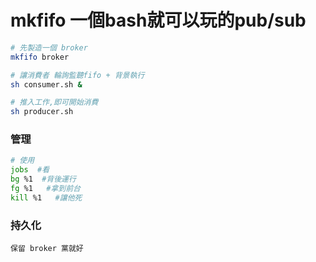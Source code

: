 # mkfifo 一個bash就可以玩的pub/sub

```sh
# 先製造一個 broker
mkfifo broker

# 讓消費者 輪詢監聽fifo + 背景執行
sh consumer.sh &

# 推入工作,即可開始消費
sh producer.sh
```

### 管理
```sh
# 使用
jobs  #看
bg %1  #背後運行
fg %1   #拿到前台
kill %1   #讓他死
```

### 持久化
```
保留 broker 黨就好
```
